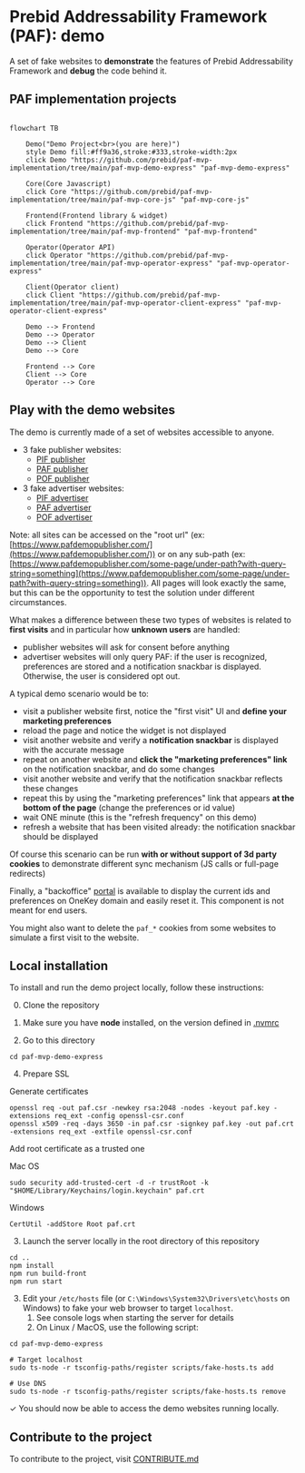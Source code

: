 # Prebid Addressability Framework (PAF): demo

A set of fake websites to **demonstrate** the features of Prebid Addressability Framework
and **debug** the code behind it.

## PAF implementation projects
```mermaid

flowchart TB

    Demo("Demo Project<br>(you are here)")
    style Demo fill:#ff9a36,stroke:#333,stroke-width:2px
    click Demo "https://github.com/prebid/paf-mvp-implementation/tree/main/paf-mvp-demo-express" "paf-mvp-demo-express"
    
    Core(Core Javascript)
    click Core "https://github.com/prebid/paf-mvp-implementation/tree/main/paf-mvp-core-js" "paf-mvp-core-js"
    
    Frontend(Frontend library & widget)
    click Frontend "https://github.com/prebid/paf-mvp-implementation/tree/main/paf-mvp-frontend" "paf-mvp-frontend"
    
    Operator(Operator API)
    click Operator "https://github.com/prebid/paf-mvp-implementation/tree/main/paf-mvp-operator-express" "paf-mvp-operator-express"
    
    Client(Operator client)
    click Client "https://github.com/prebid/paf-mvp-implementation/tree/main/paf-mvp-operator-client-express" "paf-mvp-operator-client-express"
    
    Demo --> Frontend
    Demo --> Operator
    Demo --> Client
    Demo --> Core
    
    Frontend --> Core
    Client --> Core
    Operator --> Core

```

## Play with the demo websites

The demo is currently made of a set of websites accessible to anyone.

- 3 fake publisher websites:
  - [PIF publisher](https://www.pifdemopublisher.com/)
  - [PAF publisher](https://www.pafdemopublisher.com/)
  - [POF publisher](https://www.pofdemopublisher.com/)
- 3 fake advertiser websites:
  - [PIF advertiser](https://www.pifmarket.shop/)
  - [PAF advertiser](https://www.pafmarket.shop/)
  - [POF advertiser](https://www.pofmarket.shop/)

Note: all sites can be accessed on the "root url"
(ex: [https://www.pafdemopublisher.com/](https://www.pafdemopublisher.com/))
or on any sub-path (ex: [https://www.pafdemopublisher.com/some-page/under-path?with-query-string=something](https://www.pafdemopublisher.com/some-page/under-path?with-query-string=something)).
All pages will look exactly the same, but this can be the opportunity to test the solution under different circumstances.

What makes a difference between these two types of websites is related to **first visits** and in particular how **unknown users** are handled:
- publisher websites will ask for consent before anything
- advertiser websites will only query PAF: if the user is recognized, preferences are stored and a notification snackbar is displayed. Otherwise, the user is considered opt out.

A typical demo scenario would be to:
- visit a publisher website first, notice the "first visit" UI and **define your marketing preferences**
- reload the page and notice the widget is not displayed
- visit another website and verify a **notification snackbar** is displayed with the accurate message
- repeat on another website and **click the "marketing preferences" link** on the notification snackbar, and do some changes
- visit another website and verify that the notification snackbar reflects these changes
- repeat this by using the "marketing preferences" link that appears **at the bottom of the page** (change the preferences or id value)
- wait ONE minute (this is the "refresh frequency" on this demo)
- refresh a website that has been visited already: the notification snackbar should be displayed

Of course this scenario can be run **with or without support of 3d party cookies** to demonstrate different sync mechanism (JS calls or full-page redirects)

Finally, a "backoffice" [portal](http://portal.onekey.network/) is available to display the current ids and preferences on OneKey domain and easily reset it.
This component is not meant for end users.

You might also want to delete the `paf_*` cookies from some websites to simulate a first visit to the website.

## Local installation

To install and run the demo project locally, follow these instructions:

0. Clone the repository

1. Make sure you have **node** installed, on the version defined in [.nvmrc](../.nvmrc)

2. Go to this directory

```shell
cd paf-mvp-demo-express
```

4. Prepare SSL

Generate certificates
```shell
openssl req -out paf.csr -newkey rsa:2048 -nodes -keyout paf.key -extensions req_ext -config openssl-csr.conf
openssl x509 -req -days 3650 -in paf.csr -signkey paf.key -out paf.crt -extensions req_ext -extfile openssl-csr.conf
```
Add root certificate as a trusted one

Mac OS

```shell
sudo security add-trusted-cert -d -r trustRoot -k "$HOME/Library/Keychains/login.keychain" paf.crt
```

Windows

```shell
CertUtil -addStore Root paf.crt
```

3. Launch the server locally in the root directory of this repository

```shell
cd ..
npm install
npm run build-front
npm run start
```

3. Edit your `/etc/hosts` file (or `C:\Windows\System32\Drivers\etc\hosts` on Windows) to fake your web browser to target `localhost`.
    1. See console logs when starting the server for details
    2. On Linux / MacOS, use the following script:

```shell
cd paf-mvp-demo-express

# Target localhost
sudo ts-node -r tsconfig-paths/register scripts/fake-hosts.ts add

# Use DNS
sudo ts-node -r tsconfig-paths/register scripts/fake-hosts.ts remove
```

✓ You should now be able to access the demo websites running locally.

## Contribute to the project

To contribute to the project, visit [CONTRIBUTE.md](CONTRIBUTE.md)
